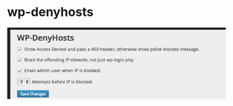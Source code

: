 wp-denyhosts
============

[![Admin Panel](https://github.com/Pross/wp-denyhosts/raw/master/img/denyhosts.png)](#)

